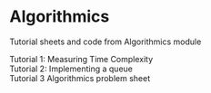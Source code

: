# Algorithmics

Tutorial sheets and code from Algorithmics module <br />

Tutorial 1: Measuring Time Complexity <br />
Tutorial 2: Implementing a queue <br />
Tutorial 3 Algorithmics problem sheet <br />
